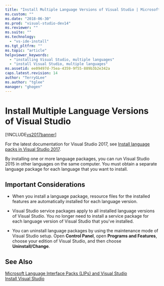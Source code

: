 ```yaml
---
title: "Install Multiple Language Versions of Visual Studio | Microsoft Docs"
ms.custom: ""
ms.date: "2018-06-30"
ms.prod: "visual-studio-dev14"
ms.reviewer: ""
ms.suite: ""
ms.technology: 
  - "vs-ide-install"
ms.tgt_pltfrm: ""
ms.topic: "article"
helpviewer_keywords: 
  - "installing Visual Studio, multiple languages"
  - "install Visual Studio, multiple languages"
ms.assetid: ee09497d-75ea-4359-9f55-889b3b2e342a
caps.latest.revision: 14
author: "TerryGLee"
ms.author: "tglee"
manager: "ghogen"
---
```

# Install Multiple Language Versions of Visual Studio
[!INCLUDE[vs2017banner](../includes/vs2017banner.md)]

For the latest documentation for Visual Studio 2017, see [Install language packs in Visual Studio 2017](https://docs.microsoft.com/visualstudio/install/install-visual-studio#install-language-packs).

By installing one or more language packages, you can run Visual Studio 2015 in other languages on the same computer. You must obtain a separate language package for each language that you want to install.  
  
## Important Considerations  
  
-   When you install a language package, resource files for the installed features are automatically installed for each language version.  
  
-   Visual Studio service packages apply to all installed language versions of Visual Studio. You no longer need to install a service package for each language version of Visual Studio that you've installed.  
  
-   You can uninstall language packages by using the maintenance mode of Visual Studio setup. Open **Control Panel**, open **Programs and Features**, choose your edition of Visual Studio, and then choose **Uninstall/Change**.  
  
## See Also  
 [Microsoft Language Interface Packs (LIPs) and Visual Studio](../install/microsoft-language-interface-packs-lips-and-visual-studio.md)   
 [Install Visual Studio](../install/install-visual-studio-2015.md)